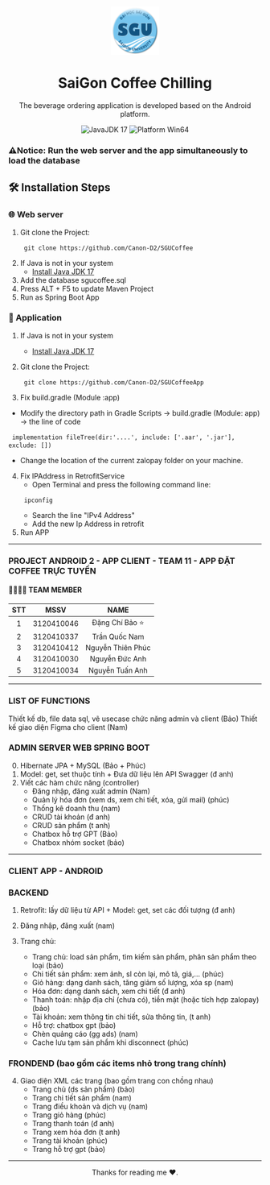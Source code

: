 <p align="center">
  <img width="96" align="center" src="app/src/main/res/drawable/icon_app.png" alt="logo">
</p>
  <h1 align="center">
  SaiGon Coffee Chilling
</h1>
<p align="center">
  The beverage ordering application is developed based on the Android platform.
</p>

<p align="center">

  <a style="text-decoration:none">
    <img src="https://img.shields.io/badge/JavaJDK-17-blue.svg?color=00B16A" alt="JavaJDK 17"/>
  </a>

  <a style="text-decoration:none">
    <img src="https://img.shields.io/badge/Platform-Win64%20-blue?color=00B16A" alt="Platform Win64"/>
  </a>
</p>

### ⚠️Notice: Run the web server and the app simultaneously to load the database
## 🛠️ Installation Steps
### 🌐 Web server
1. Git clone the Project: 
   ```shell
    git clone https://github.com/Canon-D2/SGUCoffee
    ```
2. If Java is not in your system
   - [Install Java JDK 17](https://www.oracle.com/java/technologies/downloads/#java17)
3. Add the database sgucoffee.sql 
4. Press ALT + F5 to update Maven Project
5. Run as Spring Boot App
   
### 📱 Application
1. If Java is not in your system
   - [Install Java JDK 17](https://www.oracle.com/java/technologies/downloads/#java17)

2. Git clone the Project:
   ```shell
    git clone https://github.com/Canon-D2/SGUCoffeeApp
    ```
3. Fix build.gradle (Module :app)
  - Modify the directory path in Gradle Scripts -> build.gradle (Module: app) -> the line of code 
   ```shell
    implementation fileTree(dir:'....', include: ['.aar', '.jar'], exclude: [])
   ```
 - Change the location of the current zalopay folder on your machine.
4. Fix IPAddress in RetrofitService
   - Open Terminal and press the following command line:
   ```shell
    ipconfig
   ```
   - Search the line "IPv4 Address"
   - Add the new Ip Address in retrofit
5. Run APP
   
--------------------------

### PROJECT ANDROID 2 - APP CLIENT - TEAM 11 - APP ĐẶT COFFEE TRỰC TUYẾN

#### 👨‍👨‍👦‍👦 TEAM MEMBER
| STT | MSSV | NAME  |
|:-------:|:------:|:-------:|
|  1  |  3120410046  |   Đặng Chí Bảo ⭐  |
|  2  |  3120410337  |   Trần Quốc Nam    |
|  3  | 3120410412 | Nguyễn Thiên Phúc |
|  4  | 3120410030 | Nguyễn Đức Anh |
|  5  | 3120410034 | Nguyễn Tuấn Anh |

-----------------------------------------------------------------------------------------------
### LIST OF FUNCTIONS

Thiết kế db, file data sql, vẽ usecase chức năng admin và client (Bảo)
Thiết kế giao diện Figma cho client (Nam) 

### ADMIN SERVER WEB SPRING BOOT

0. Hibernate JPA + MySQL (Bảo + Phúc)
1. Model: get, set thuộc tính + Đưa dữ liệu lên API Swagger (đ anh)
2. Viết các hàm chức năng (controller)
	+ Đăng nhập, đăng xuất admin (Nam)
	+ Quản lý hóa đơn (xem ds, xem chi tiết, xóa, gửi mail) (phúc) 
	+ Thống kê doanh thu (nam)
	+ CRUD tài khoản (đ anh) 
	+ CRUD sản phẩm (t anh) 
	+ Chatbox hỗ trợ GPT (Bảo)
	+ Chatbox nhóm socket (bảo)

-----------------------------------------------------------------------------------------------

### CLIENT APP - ANDROID 

### BACKEND
1. Retrofit: lấy dữ liệu từ API + Model: get, set các đối tượng (đ anh)
2. Đăng nhập, đăng xuất (nam)
3. Trang chủ:

	+ Trang chủ: load sản phẩm, tìm kiếm sản phẩm, phân sản phẩm theo loại (bảo)
	+ Chi tiết sản phẩm: xem ảnh, sl còn lại, mô tả, giá,... (phúc)
	+ Giỏ hàng: dạng danh sách, tăng giảm số lượng, xóa sp (nam)
	+ Hóa đơn: dạng danh sách, xem chi tiết (đ anh)
	+ Thanh toán: nhập địa chỉ (chưa có), tiền mặt (hoặc tích hợp zalopay) (bảo)
	+ Tài khoản: xem thông tin chi tiết, sửa thông tin, (t anh)
	+ Hỗ trợ: chatbox gpt (bảo)
	+ Chèn quảng cáo (gg ads) (nam)
	+ Cache lưu tạm sản phẩm khi disconnect (phúc)


### FRONDEND (bao gồm các items nhỏ trong trang chính) 

4. Giao diện XML các trang (bao gồm trang con chồng nhau)
	+ Trang chủ (ds sản phẩm) (bảo)
	+ Trang chi tiết sản phẩm (nam)
  	+ Trang điều khoản và dịch vụ (nam)
	+ Trang giỏ hàng (phúc)
	+ Trang thanh toán (đ anh)
	+ Trang xem hóa đơn (t anh)
	+ Trang tài khoản (phúc)
	+ Trang hỗ trợ gpt (bảo)
-----------------------------------------------------------------------------------------------
<p align="center">
  Thanks for reading me ❤️.
</p>

